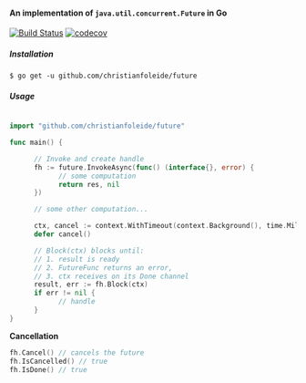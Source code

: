#### An implementation of ``java.util.concurrent.Future`` in Go

[![Build Status](https://app.travis-ci.com/christianfoleide/future.svg?branch=master)](https://app.travis-ci.com/christianfoleide/future) [![codecov](https://codecov.io/gh/christianfoleide/future/branch/master/graph/badge.svg?token=Q0JNZRULUS)](https://codecov.io/gh/christianfoleide/future)

##### Installation
```
$ go get -u github.com/christianfoleide/future
```

##### Usage

```go

import "github.com/christianfoleide/future"

func main() {

      // Invoke and create handle
      fh := future.InvokeAsync(func() (interface{}, error) {
            // some computation
            return res, nil
      })

      // some other computation...

      ctx, cancel := context.WithTimeout(context.Background(), time.Millisecond * 200)
      defer cancel()

      // Block(ctx) blocks until: 
      // 1. result is ready
      // 2. FutureFunc returns an error, 
      // 3. ctx receives on its Done channel
      result, err := fh.Block(ctx)
      if err != nil {
            // handle
      }
}
```

**Cancellation**
```go
fh.Cancel() // cancels the future
fh.IsCancelled() // true
fh.IsDone() // true
```

